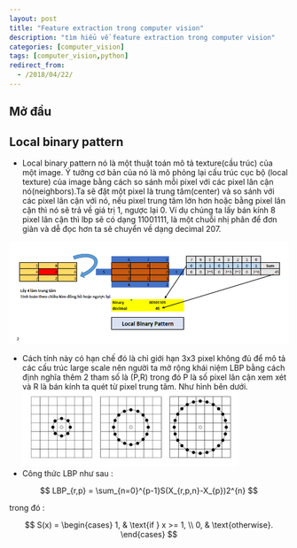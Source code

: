 ```yaml
---
layout: post
title: "Feature extraction trong computer vision"
description: "tìm hiểu về feature extraction trong computer vision"
categories: [computer_vision]
tags: [computer_vision,python]
redirect_from:
  - /2018/04/22/
---
```

## Mở đầu
## Local binary pattern
* Local binary pattern nó là một thuật toán mô tả texture(cầu trúc) của một image. Ý tưởng cơ bản của nó là mô phỏng lại cấu trúc cục bộ
(local texture) của image bằng cách so sánh mỗi pixel với các pixel lân cận nó(neighbors).Ta sẽ đặt một pixel là trung tâm(center) và so sánh
với các pixel lân cận với nó, nếu pixel trung tâm lớn hơn hoặc bằng pixel lân cận thì nó sẽ trả về giá trị 1, ngược lại 0. Ví dụ chúng ta
lấy bán kính 8 pixel lân cận thì lbp sẽ có dạng 11001111, là một chuỗi nhị phân để đơn giản và dễ đọc hơn ta sẽ chuyển về dạng decimal 207.

![LBP](/assets/images/lbp.jpg)

* Cách tính này có hạn chế đó là chỉ giới hạn 3x3 pixel không đủ để mô tả các cấu trúc large scale nên người ta mở rộng khái niệm LBP bằng cách định nghĩa thêm 2 tham số là (P,R) trong đó P là số pixel lân cận xem xét và R là bán kính ta quét từ pixel trung tâm. Như hình bên dưới.
![LBP2](/assets/images/lbp2.jpg)
* Công thức LBP như sau :

$$
LBP_{r,p} = \sum_{n=0}^{p-1}S(X_{r,p,n}-X_{p})2^{n}
$$

 trong đó :
 
 $$ 
 S(x) =  \begin{cases}
  1, & \text{if } x >= 1, \\
  0, & \text{otherwise}.
\end{cases}
 $$
